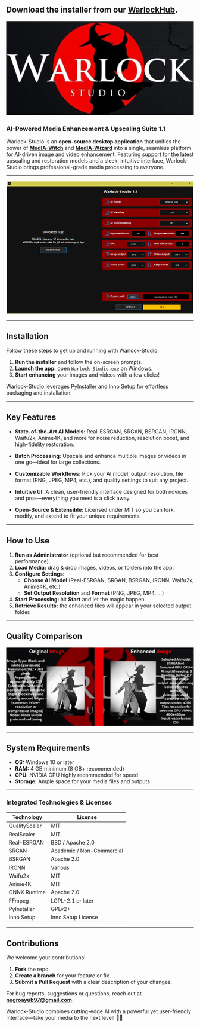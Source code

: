 ## **Download the installer** from our [WarlockHub](https://warlockhub-17vu0fo.gamma.site/warlockhub).

![Warlock-Studio logo](rsc/banner.png)

### AI-Powered Media Enhancement & Upscaling Suite 1.1

Warlock-Studio is an **open-source desktop application** that unifies the power of [**MedIA-Witch**](https://github.com/Ivan-Ayub97/MedIA-Witch.git) and [**MedIA-Wizard**](https://github.com/Ivan-Ayub97/MedIA-Wizard.git) into a single, seamless platform for AI-driven image and video enhancement. Featuring support for the latest upscaling and restoration models and a sleek, intuitive interface, Warlock-Studio brings professional-grade media processing to everyone.

---

![Screenshot of Warlock-Studio](rsc/Capture.png)

---

## Installation

Follow these steps to get up and running with Warlock-Studio:

1. **Run the installer** and follow the on-screen prompts.
2. **Launch the app:** open `Warlock-Studio.exe` on Windows.
3. **Start enhancing** your images and videos with a few clicks!

Warlock-Studio leverages [PyInstaller](https://www.pyinstaller.org/) and [Inno Setup](http://www.jrsoftware.org/isinfo.php) for effortless packaging and installation.

---

## Key Features

- **State-of-the-Art AI Models:**
  Real-ESRGAN, SRGAN, BSRGAN, IRCNN, Waifu2x, Anime4K, and more for noise reduction, resolution boost, and high-fidelity restoration.

- **Batch Processing:**
  Upscale and enhance multiple images or videos in one go—ideal for large collections.

- **Customizable Workflows:**
  Pick your AI model, output resolution, file format (PNG, JPEG, MP4, etc.), and quality settings to suit any project.

- **Intuitive UI:**
  A clean, user-friendly interface designed for both novices and pros—everything you need is a click away.

- **Open-Source & Extensible:**
  Licensed under MIT so you can fork, modify, and extend to fit your unique requirements.

---

## How to Use

1. **Run as Administrator** (optional but recommended for best performance).
2. **Load Media:** drag & drop images, videos, or folders into the app.
3. **Configure Settings:**
   - **Choose AI Model** (Real-ESRGAN, SRGAN, BSRGAN, IRCNN, Waifu2x, Anime4K, etc.)
   - **Set Output Resolution** and **Format** (PNG, JPEG, MP4, …)
4. **Start Processing:** hit **Start** and let the magic happen.
5. **Retrieve Results:** the enhanced files will appear in your selected output folder.

---

## Quality Comparison

![Quality Comparison](rsc/Image_comparison.png)

---

## System Requirements

- **OS:** Windows 10 or later
- **RAM:** 4 GB minimum (8 GB+ recommended)
- **GPU:** NVIDIA GPU highly recommended for speed
- **Storage:** Ample space for your media files and outputs

---

### Integrated Technologies & Licenses

| Technology    | License                   |
| ------------- | ------------------------- |
| QualityScaler | MIT                       |
| RealScaler    | MIT                       |
| Real-ESRGAN   | BSD / Apache 2.0          |
| SRGAN         | Academic / Non-Commercial |
| BSRGAN        | Apache 2.0                |
| IRCNN         | Various                   |
| Waifu2x       | MIT                       |
| Anime4K       | MIT                       |
| ONNX Runtime  | Apache 2.0                |
| FFmpeg        | LGPL-2.1 or later         |
| PyInstaller   | GPLv2+                    |
| Inno Setup    | Inno Setup License        |

---

## Contributions

We welcome your contributions!

1. **Fork** the repo.
2. **Create a branch** for your feature or fix.
3. **Submit a Pull Request** with a clear description of your changes.

For bug reports, suggestions or questions, reach out at **<negroayub97@gmail.com>**.

Warlock-Studio combines cutting-edge AI with a powerful yet user-friendly interface—take your media to the next level! 🧙‍♂
